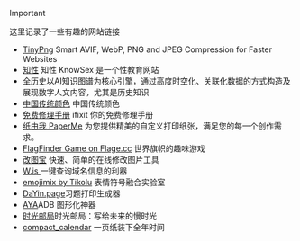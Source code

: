 > [!IMPORTANT]
>这里记录了一些有趣的网站链接
 
- [TinyPng](https://tinypng.com/) Smart AVIF, WebP, PNG and JPEG Compression for Faster Websites
- [知性](https://knowsex.net/)  知性 KnowSex 是一个性教育网站
- [全历史](https://www.allhistory.com/)以AI知识图谱为核心引擎，通过高度时空化、关联化数据的方式构造及展现数字人文内容，尤其是历史知识
- [中国传统颜色](https://zhongguose.com/)  中国传统颜色
- [免费修理手册](https://zh.ifixit.com/) ifixit 你的免费修理手册
- [纸由我 PaperMe](https://paperme.toolooz.com/) 为您提供精美的自定义打印纸张，满足您的每一个创作需求。
- [FlagFinder Game on Flage.cc](https://flagle.cc/) 世界旗帜的趣味游戏
- [改图宝](https://www.gaitubao.com/) 快速、简单的在线修改图片工具
- [ W.is ](https://w.is/)  一键查询域名信息的利器
- [emojimix by Tikolu](https://tikolu.net/emojimix) 表情符号融合实验室
- [DaYin.page](https://www.dayin.page/)习题打印生成器
- [AYA](https://aya.liriliri.io/zh/)ADB 图形化神器
- [时光邮局](https://www.hi2future.com/)时光邮局：写给未来的慢时光
- [compact_calendar](https://time.is/zh/compact_calendar) 一页纸装下全年时间


